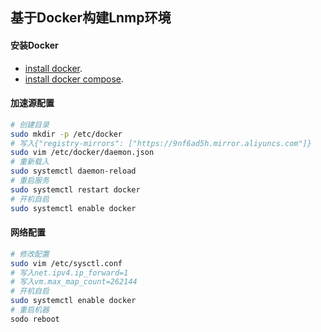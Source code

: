 ## 基于Docker构建Lnmp环境

#### 安装Docker 

- [install docker](https://docs.docker.com/install/linux/docker-ce/centos).
- [install docker compose](https://docs.docker.com/compose/install).

#### 加速源配置

```bash
# 创建目录
sudo mkdir -p /etc/docker
# 写入{"registry-mirrors": ["https://9nf6ad5h.mirror.aliyuncs.com"]}
sudo vim /etc/docker/daemon.json
# 重新载入
sudo systemctl daemon-reload
# 重启服务
sudo systemctl restart docker
# 开机自启
sudo systemctl enable docker
```

#### 网络配置
```bash
# 修改配置
sudo vim /etc/sysctl.conf
# 写入net.ipv4.ip_forward=1
# 写入vm.max_map_count=262144
# 开机自启
sudo systemctl enable docker
# 重启机器
sodo reboot
```